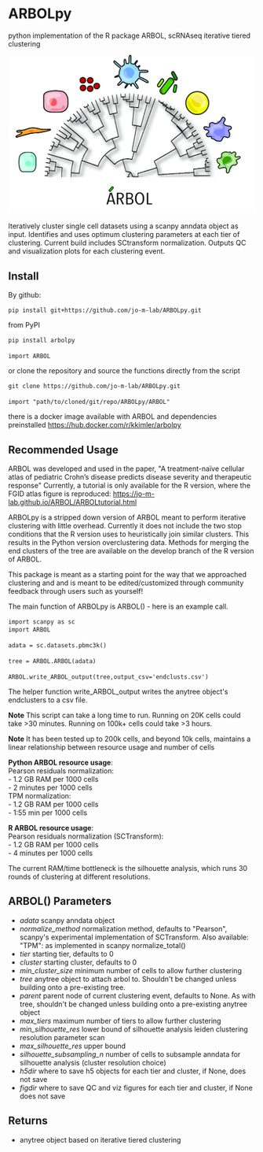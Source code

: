 # ARBOLpy
python implementation of the R package ARBOL, scRNAseq iterative tiered clustering

![](https://github.com/jo-m-lab/ARBOLpy/blob/main/docs/ARBOLsmall.jpg?raw=true)

Iteratively cluster single cell datasets using a scanpy anndata object as input. Identifies and uses optimum 
clustering parameters at each tier of clustering. Current build includes SCtransform normalization. 
Outputs QC and visualization plots for each clustering event.  

## Install

By github:
```
pip install git+https://github.com/jo-m-lab/ARBOLpy.git
```

from PyPI
```
pip install arbolpy

import ARBOL
```

or clone the repository and source the functions directly from the script
```
git clone https://github.com/jo-m-lab/ARBOLpy.git

import "path/to/cloned/git/repo/ARBOLpy/ARBOL"
```

there is a docker image available with ARBOL and dependencies preinstalled
https://hub.docker.com/r/kkimler/arbolpy

## Recommended Usage

ARBOL was developed and used in the paper, "A treatment-naïve cellular atlas of pediatric Crohn’s disease predicts disease severity and therapeutic response"
Currently, a tutorial is only available for the R version, where the FGID atlas figure is reproduced: 
https://jo-m-lab.github.io/ARBOL/ARBOLtutorial.html

ARBOLpy is a stripped down version of ARBOL meant to perform iterative clustering with little overhead. 
Currently it does not include the two stop conditions that the R version uses to heuristically join similar clusters.
This results in the Python version overclustering data. Methods for merging the end clusters of the tree are available on the develop branch of the R version of ARBOL.

This package is meant as a starting point for the way that we approached clustering and and is meant to be edited/customized through community feedback through users such as yourself!

The main function of ARBOLpy is ARBOL() - here is an example call. 

```
import scanpy as sc
import ARBOL

adata = sc.datasets.pbmc3k()

tree = ARBOL.ARBOL(adata)

ARBOL.write_ARBOL_output(tree,output_csv='endclusts.csv')
```

The helper function write_ARBOL_output writes the anytree object's endclusters to a csv file.

**Note** This script can take a long time to run. Running on 20K cells could 
take >30 minutes. Running on 100k+ cells could take >3 hours. 

**Note** It has been tested up to 200k cells, and beyond 10k cells, maintains a linear relationship between resource usage and number of cells

**Python ARBOL resource usage**:  
	Pearson residuals normalization:  
 	- 1.2 GB RAM per 1000 cells  
 	- 2 minutes per 1000 cells  
 	TPM normalization:  
 	- 1.2 GB RAM per 1000 cells  
 	- 1:55 min per 1000 cells

**R ARBOL resource usage**:  
	Pearson residuals normalization (SCTransform):  
	- 1.2 GB RAM per 1000 cells  
	- 4 minutes per 1000 cells  

 The current RAM/time bottleneck is the silhouette analysis, which runs 30 rounds of clustering at different resolutions. 

## ARBOL() Parameters

* *adata* scanpy anndata object
* *normalize_method* normalization method, defaults to "Pearson", scanpy's experimental implementation of SCTransform. Also available: "TPM": as implemented in scanpy normalize_total()
* *tier* starting tier, defaults to 0
* *cluster* starting cluster, defaults to 0
* *min_cluster_size* minimum number of cells to allow further clustering
* *tree* anytree object to attach arbol to. Shouldn't be changed unless building onto a pre-existing tree.
* *parent* parent node of current clustering event, defaults to None. As with tree, shouldn't be changed unless building onto a pre-existing anytree object
* *max_tiers* maximum number of tiers to allow further clustering
* *min_silhouette_res* lower bound of silhouette analysis leiden clustering resolution parameter scan 
* *max_silhouette_res* upper bound
* *silhouette_subsampling_n* number of cells to subsample anndata for silhouette analysis (cluster resolution choice)
* *h5dir* where to save h5 objects for each tier and cluster, if None, does not save
* *figdir* where to save QC and viz figures for each tier and cluster, if None does not save

## Returns

* anytree object based on iterative tiered clustering
